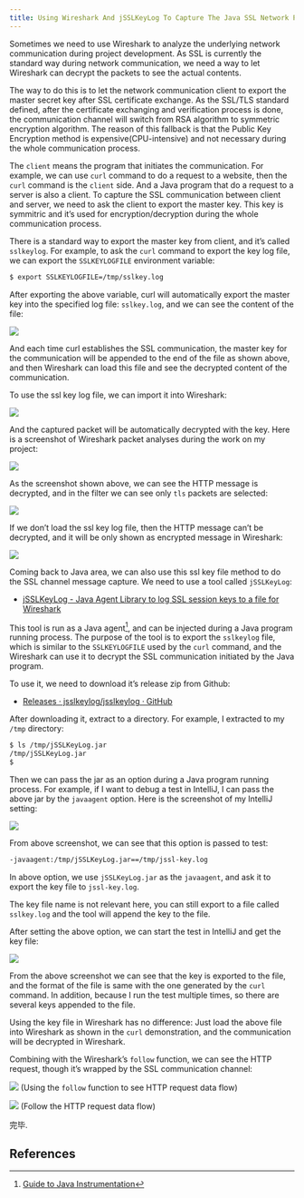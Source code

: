 ```yaml
---
title: Using Wireshark And jSSLKeyLog To Capture The Java SSL Network Packets.
--- 
```


Sometimes we need to use Wireshark to analyze the underlying network communication during project development. As SSL is currently the standard way during network communication, we need a way to let Wireshark can decrypt the packets to see the actual contents.

The way to do this is to let the network communication client to export the master secret key after SSL certificate exchange. As the SSL/TLS standard defined, after the certificate exchanging and verification process is done, the communication channel will switch from RSA algorithm to symmetric encryption algorithm. The reason of this fallback is that the Public Key Encryption method is expensive(CPU-intensive) and not necessary during the whole communication process.

The `client` means the program that initiates the communication. For example, we can use `curl` command to do a request to a website, then the `curl` command is the `client` side. And a Java program that do a request to a server is also a client. To capture the SSL communication between client and server, we need to ask the client to export the master key. This key is symmitric and it’s used for encryption/decryption during the whole communication process.

There is a standard way to export the master key from client, and it’s called `sslkeylog`. For example, to ask the `curl` command to export the key log file, we can export the `SSLKEYLOGFILE` environment variable:

```bash
$ export SSLKEYLOGFILE=/tmp/sslkey.log
```

After exporting the above variable, curl will automatically export the master key into the specified log file: `sslkey.log`, and we can see the content of the file:

![](https://raw.githubusercontent.com/liweinan/blogpic2021i/master/aug25/FCDB5021-F73F-4EBC-BC90-DA26AB7FF448.png)

And each time curl establishes the SSL communication, the master key for the communication will be appended to the end of the file as shown above, and then Wireshark can load this file and see the decrypted content of the communication.

To use the ssl key log file, we can import it into Wireshark:

![](https://raw.githubusercontent.com/liweinan/blogpic2021i/master/aug25/20AFC8FF-D68D-4AB6-A397-2191025A0973.png)

And the captured packet will be automatically decrypted with the key. Here is a screenshot of Wireshark packet analyses during the work on my project:

![](https://raw.githubusercontent.com/liweinan/blogpic2021i/master/aug25/BC016AE8-15D2-4E1F-9C09-11DA71453D0F.png)

As the screenshot shown above, we can see the HTTP message is decrypted, and in the filter we can see only `tls` packets are selected:

![](https://raw.githubusercontent.com/liweinan/blogpic2021i/master/aug25/D24BBAC7-FFE9-4296-BEA9-5C810F616C10.png)

If we don’t load the ssl key log file, then the HTTP message can’t be decrypted, and it will be only shown as encrypted message in Wireshark:

![](https://raw.githubusercontent.com/liweinan/blogpic2021i/master/aug25/002C857D-94D4-4E7B-A8C3-D911B20F7FF7.png)

Coming back to Java area, we can also use this ssl key file method to do the SSL channel message capture. We need to use a tool called `jSSLKeyLog`:

- [jSSLKeyLog - Java Agent Library to log SSL session keys to a file for Wireshark](https://jsslkeylog.github.io/)

This tool is run as a Java agent[^java-agent], and can be injected during a Java program running process. The purpose of the tool is to export the `sslkeylog` file, which is similar to the `SSLKEYLOGFILE` used by the `curl` command, and the Wireshark can use it to decrypt the SSL communication initiated by the Java program.

To use it, we need to download it’s release zip from Github:

- [Releases · jsslkeylog/jsslkeylog · GitHub](https://github.com/jsslkeylog/jsslkeylog/releases)

After downloading it, extract to a directory. For example, I extracted to my `/tmp` directory:

```bash
$ ls /tmp/jSSLKeyLog.jar
/tmp/jSSLKeyLog.jar
$
```

Then we can pass the jar as an option during a Java program running process. For example, if I want to debug a test in IntelliJ, I can pass the above jar by the `javaagent` option. Here is the screenshot of my IntelliJ setting:

![](https://raw.githubusercontent.com/liweinan/blogpic2021i/master/aug25/199131629809948_.pic_hd.jpg)

From above screenshot, we can see that this option is passed to test:

```bash
-javaagent:/tmp/jSSLKeyLog.jar==/tmp/jssl-key.log
```

In above option, we use `jSSLKeyLog.jar` as the `javaagent`, and ask it to export the key file to `jssl-key.log`.

The key file name is not relevant here, you can still export to a file called `sslkey.log` and the tool will append the key to the file.

After setting the above option, we can start the test in IntelliJ and get the key file:

![](https://raw.githubusercontent.com/liweinan/blogpic2021i/master/aug25/97AB5B43-24F0-48F1-BD4B-779B5F5A80D1.png)

From the above screenshot we can see that the key is exported to the file, and the format of the file is same with the one generated by the `curl` command. In addition, because I run the test multiple times, so there are several keys appended to the file.

Using the key file in Wireshark has no difference: Just load the above file into Wireshark as shown in the `curl` demonstration, and the communication will be decrypted in Wireshark.

Combining with the Wireshark’s `follow` function, we can see the HTTP request, though it’s wrapped by the SSL communication channel:

![](https://raw.githubusercontent.com/liweinan/blogpic2021i/master/aug25/3A088BB1-5EBF-4B4D-A110-7E306A2D9874.png)
(Using the `follow` function to see HTTP request data flow)

![](https://raw.githubusercontent.com/liweinan/blogpic2021i/master/aug25/0FBFF34E-4B01-43AA-8806-3D88D309F115.png)
(Follow the HTTP request data flow)

完毕.

## References

[^java-agent]: [Guide to Java Instrumentation](https://www.baeldung.com/java-instrumentation)

